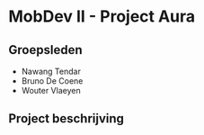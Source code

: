 # MobDev II - Project Aura

## Groepsleden

* Nawang Tendar
* Bruno De Coene
* Wouter Vlaeyen

## Project beschrijving

